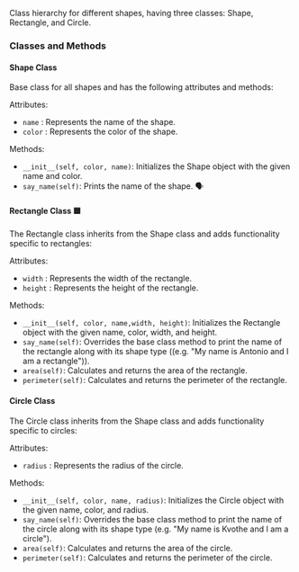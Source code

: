 Class hierarchy for different shapes, having three classes: Shape, Rectangle, and Circle.

### Classes and Methods

#### Shape Class

Base class for all shapes and has the following attributes and methods:

Attributes:
- `name` : Represents the name of the shape.
- `color` : Represents the color of the shape.

Methods:
- `__init__(self, color, name)`: Initializes the Shape object with the given name and color.
- `say_name(self)`: Prints the name of the shape. 🗣️


#### Rectangle Class 🟦

The Rectangle class inherits from the Shape class and adds functionality specific to rectangles:

Attributes:
- `width` : Represents the width of the rectangle.
- `height` : Represents the height of the rectangle.

Methods:
- `__init__(self, color, name,width, height)`: Initializes the Rectangle object with the given name, color, width, and height.
- `say_name(self)`: Overrides the base class method to print the name of the rectangle along with its shape type ((e.g. "My name is Antonio and I am a rectangle")).
- `area(self)`: Calculates and returns the area of the rectangle.
- `perimeter(self)`: Calculates and returns the perimeter of the rectangle.

#### Circle Class 

The Circle class inherits from the Shape class and adds functionality specific to circles:

Attributes:
- `radius` : Represents the radius of the circle.

Methods:
- `__init__(self, color, name, radius)`: Initializes the Circle object with the given name, color, and radius.
- `say_name(self)`: Overrides the base class method to print the name of the circle along with its shape type (e.g. "My name is Kvothe and I am a circle"). 
- `area(self)`: Calculates and returns the area of the circle. 
- `perimeter(self)`: Calculates and returns the perimeter of the circle. 
